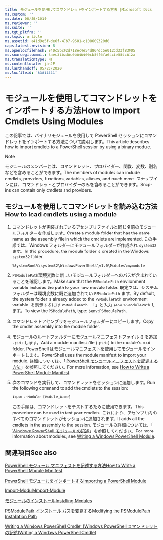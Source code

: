 ```yaml
---
title: モジュールを使用してコマンドレットをインポートする方法 |Microsoft Docs
ms.custom: ''
ms.date: 08/28/2019
ms.reviewer: ''
ms.suite: ''
ms.tgt_pltfrm: ''
ms.topic: article
ms.assetid: a41d9e5f-de6f-47b7-9601-c108609320d0
caps.latest.revision: 8
ms.openlocfilehash: 840c5bc92d718ec4e54d864dc5e012cd33f83905
ms.sourcegitcommit: 2aec310ad0c0b048400cb56f6fa64c1e554c812a
ms.translationtype: MT
ms.contentlocale: ja-JP
ms.lasthandoff: 05/23/2020
ms.locfileid: "83811321"
---
```

# <a name="how-to-import-cmdlets-using-modules"></a><span data-ttu-id="eea0c-102">モジュールを使用してコマンドレットをインポートする方法</span><span class="sxs-lookup"><span data-stu-id="eea0c-102">How to Import Cmdlets Using Modules</span></span>

<span data-ttu-id="eea0c-103">この記事では、バイナリモジュールを使用して PowerShell セッションにコマンドレットをインポートする方法について説明します。</span><span class="sxs-lookup"><span data-stu-id="eea0c-103">This article describes how to import cmdlets to a PowerShell session by using a binary module.</span></span>

> [!NOTE]
> <span data-ttu-id="eea0c-104">モジュールのメンバーには、コマンドレット、プロバイダー、関数、変数、別名などを含めることができます。</span><span class="sxs-lookup"><span data-stu-id="eea0c-104">The members of modules can include cmdlets, providers, functions, variables, aliases, and much more.</span></span> <span data-ttu-id="eea0c-105">スナップインには、コマンドレットとプロバイダーのみを含めることができます。</span><span class="sxs-lookup"><span data-stu-id="eea0c-105">Snap-ins can contain only cmdlets and providers.</span></span>

## <a name="how-to-load-cmdlets-using-a-module"></a><span data-ttu-id="eea0c-106">モジュールを使用してコマンドレットを読み込む方法</span><span class="sxs-lookup"><span data-stu-id="eea0c-106">How to load cmdlets using a module</span></span>

1. <span data-ttu-id="eea0c-107">コマンドレットが実装されているアセンブリファイルと同じ名前のモジュールフォルダーを作成します。</span><span class="sxs-lookup"><span data-stu-id="eea0c-107">Create a module folder that has the same name as the assembly file in which the cmdlets are implemented.</span></span> <span data-ttu-id="eea0c-108">この手順では、Windows フォルダーにモジュールフォルダーが作成され `system32` ます。</span><span class="sxs-lookup"><span data-stu-id="eea0c-108">In this procedure, the module folder is created in the Windows `system32` folder.</span></span>

   `%SystemRoot%\system32\WindowsPowerShell\v1.0\Modules\mymodule`

1. <span data-ttu-id="eea0c-109">`PSModulePath`環境変数に新しいモジュールフォルダーへのパスが含まれていることを確認します。</span><span class="sxs-lookup"><span data-stu-id="eea0c-109">Make sure that the `PSModulePath` environment variable includes the path to your new module folder.</span></span> <span data-ttu-id="eea0c-110">既定では、システムフォルダーは環境変数に既に追加されてい `PSModulePath` ます。</span><span class="sxs-lookup"><span data-stu-id="eea0c-110">By default, the system folder is already added to the `PSModulePath` environment variable.</span></span> <span data-ttu-id="eea0c-111">を表示するには `PSModulePath` 、「」と入力 `$env:PSModulePath` します。</span><span class="sxs-lookup"><span data-stu-id="eea0c-111">To view the `PSModulePath`, type: `$env:PSModulePath`.</span></span>

1. <span data-ttu-id="eea0c-112">コマンドレットアセンブリをモジュールフォルダーにコピーします。</span><span class="sxs-lookup"><span data-stu-id="eea0c-112">Copy the cmdlet assembly into the module folder.</span></span>

1. <span data-ttu-id="eea0c-113">モジュールのルートフォルダーにモジュールマニフェストファイル () を追加 `.psd1` します。</span><span class="sxs-lookup"><span data-stu-id="eea0c-113">Add a module manifest file (`.psd1`) in the module's root folder.</span></span> <span data-ttu-id="eea0c-114">PowerShell はモジュールマニフェストを使用してモジュールをインポートします。</span><span class="sxs-lookup"><span data-stu-id="eea0c-114">PowerShell uses the module manifest to import your module.</span></span> <span data-ttu-id="eea0c-115">詳細については、「 [PowerShell モジュールマニフェストを記述する方法](../module/how-to-write-a-powershell-module-manifest.md)」を参照してください。</span><span class="sxs-lookup"><span data-stu-id="eea0c-115">For more information, see [How to Write a PowerShell Module Manifest](../module/how-to-write-a-powershell-module-manifest.md).</span></span>

1. <span data-ttu-id="eea0c-116">次のコマンドを実行して、コマンドレットをセッションに追加します。</span><span class="sxs-lookup"><span data-stu-id="eea0c-116">Run the following command to add the cmdlets to the session:</span></span>

   `Import-Module [Module_Name]`

   <span data-ttu-id="eea0c-117">この手順は、コマンドレットをテストするために使用できます。</span><span class="sxs-lookup"><span data-stu-id="eea0c-117">This procedure can be used to test your cmdlets.</span></span> <span data-ttu-id="eea0c-118">これにより、アセンブリ内のすべてのコマンドレットがセッションに追加されます。</span><span class="sxs-lookup"><span data-stu-id="eea0c-118">It adds all the cmdlets in the assembly to the session.</span></span> <span data-ttu-id="eea0c-119">モジュールの詳細については、「 [Windows PowerShell モジュールの記述](../module/writing-a-windows-powershell-module.md)」を参照してください。</span><span class="sxs-lookup"><span data-stu-id="eea0c-119">For more information about modules, see [Writing a Windows PowerShell Module](../module/writing-a-windows-powershell-module.md).</span></span>

## <a name="see-also"></a><span data-ttu-id="eea0c-120">関連項目</span><span class="sxs-lookup"><span data-stu-id="eea0c-120">See also</span></span>

[<span data-ttu-id="eea0c-121">PowerShell モジュール マニフェストを記述する方法</span><span class="sxs-lookup"><span data-stu-id="eea0c-121">How to Write a PowerShell Module Manifest</span></span>](../module/how-to-write-a-powershell-module-manifest.md)

[<span data-ttu-id="eea0c-122">PowerShell モジュールをインポートする</span><span class="sxs-lookup"><span data-stu-id="eea0c-122">Importing a PowerShell Module</span></span>](../module/importing-a-powershell-module.md)

[<span data-ttu-id="eea0c-123">Import-Module</span><span class="sxs-lookup"><span data-stu-id="eea0c-123">Import-Module</span></span>](/powershell/module/Microsoft.PowerShell.Core/Import-Module)

[<span data-ttu-id="eea0c-124">モジュールのインストール</span><span class="sxs-lookup"><span data-stu-id="eea0c-124">Installing Modules</span></span>](../module/installing-a-powershell-module.md)

[<span data-ttu-id="eea0c-125">PSModulePath インストール パスを変更する</span><span class="sxs-lookup"><span data-stu-id="eea0c-125">Modifying the PSModulePath Installation Path</span></span>](../module/modifying-the-psmodulepath-installation-path.md)

[<span data-ttu-id="eea0c-126">Writing a Windows PowerShell Cmdlet (Windows PowerShell コマンドレットの記述)</span><span class="sxs-lookup"><span data-stu-id="eea0c-126">Writing a Windows PowerShell Cmdlet</span></span>](../cmdlet/cmdlet-overview.md)
